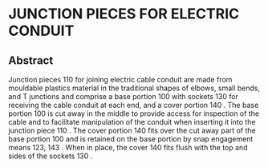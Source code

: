 # JUNCTION PIECES FOR ELECTRIC CONDUIT

## Abstract
Junction pieces 110 for joining electric cable conduit are made from mouldable plastics material in the traditional shapes of elbows, small bends, and T junctions and comprise a base portion 100 with sockets 130 for receiving the cable conduit at each end, and a cover portion 140 . The base portion 100 is cut away in the middle to provide access for inspection of the cable and to facilitate manipulation of the conduit when inserting it into the junction piece 110 . The cover portion 140 fits over the cut away part of the base portion 100 and is retained on the base portion by snap engagement means 123, 143 . When in place, the cover 140 fits flush with the top and sides of the sockets 130 .